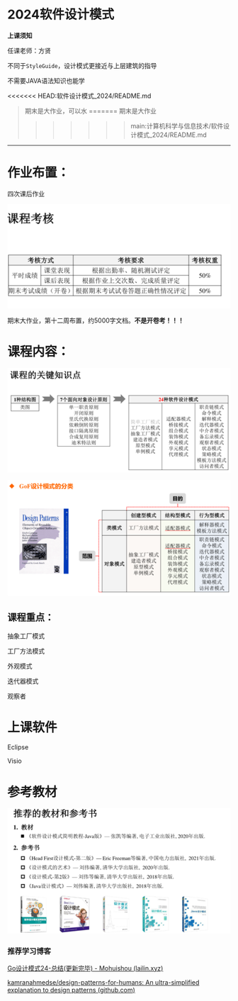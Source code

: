 # 2024软件设计模式

**上课须知**

任课老师：方贤

不同于`StyleGuide`，设计模式更接近与上层建筑的指导

不需要JAVA语法知识也能学



<<<<<<< HEAD:软件设计模式_2024/README.md
> 期末是大作业，可以水
=======
期末是大作业
>>>>>>> main:计算机科学与信息技术/软件设计模式_2024/README.md

____





# 作业布置：

四次课后作业

![软件设计模式课程考核](assets\软件设计模式课程考核.png)

期末大作业，第十二周布置，约5000字文档。**不是开卷考！！！**



# 课程内容：

![课程关键知识点](assets\课程关键知识点.png)



![设计模式](assets\设计模式.png)





## 课程重点：

抽象工厂模式

工厂方法模式

外观模式

迭代器模式

观察者





# 上课软件

Eclipse

Visio



# 参考教材

![参考教材](assets\参考教材.png)





### 推荐学习博客

[Go设计模式24-总结(更新完毕) - Mohuishou (lailin.xyz)](https://lailin.xyz/post/go-design-pattern.html)

[kamranahmedse/design-patterns-for-humans: An ultra-simplified explanation to design patterns (github.com)](https://github.com/kamranahmedse/design-patterns-for-humans)